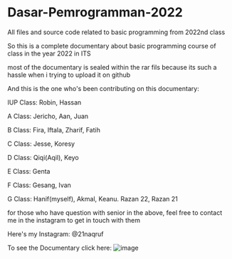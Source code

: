 # Dasar-Pemrogramman-2022
All files and source code related to basic programming from 2022nd class

So this is a complete documentary about basic programming course of class in the year 2022 in ITS

most of the documentary is sealed within the rar fils because its such a hassle when i trying to upload it on github

And this is the one who's been contributing on this documentary:

IUP Class: Robin, Hassan

A Class: Jericho, Aan, Juan

B Class: Fira, Iftala, Zharif, Fatih

C Class: Jesse, Koresy

D Class: Qiqi(Aqil), Keyo

E Class: Genta

F Class: Gesang, Ivan

G Class: Hanif(myself), Akmal, Keanu. Razan 22, Razan 21

for those who have question with senior in the above, 
feel free to contact me in the instagram to get in touch with them

Here's my Instagram: @21naqruf

To see the Documentary click here:
![image](https://user-images.githubusercontent.com/117990315/209387904-31ccaaea-1120-4fa7-8cfd-43ed30dcaeac.png)

